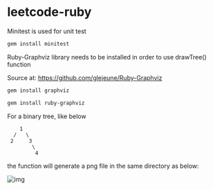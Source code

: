 # leetcode-ruby

Minitest is used for unit test

```bash
gem install minitest
```

Ruby-Graphviz library needs to be installed in order to use drawTree() function

Source at: https://github.com/glejeune/Ruby-Graphviz

```bash
gem install graphviz

gem install ruby-graphviz
```

For a binary tree, like below
```
    1
  /   \
 2     3
        \
         4
```

the function will generate a png file in the same directory as below: 

![img](http://i.imgur.com/b50jywY.png)
